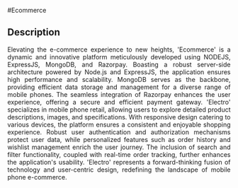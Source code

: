 #Ecommerce

## Description 

<p align="justify">Elevating the e-commerce experience to new heights, 'Ecommerce' is a dynamic and innovative platform meticulously developed using NODEJS, ExpressJS, MongoDB, and Razorpay. Boasting a robust server-side architecture powered by Node.js and ExpressJS, the application ensures high performance and scalability. MongoDB serves as the backbone, providing efficient data storage and management for a diverse range of mobile phones. The seamless integration of Razorpay enhances the user experience, offering a secure and efficient payment gateway. 'Electro' specializes in mobile phone retail, allowing users to explore detailed product descriptions, images, and specifications. With responsive design catering to various devices, the platform ensures a consistent and enjoyable shopping experience. Robust user authentication and authorization mechanisms protect user data, while personalized features such as order history and wishlist management enrich the user journey. The inclusion of search and filter functionality, coupled with real-time order tracking, further enhances the application's usability. 'Electro' represents a forward-thinking fusion of technology and user-centric design, redefining the landscape of mobile phone e-commerce.</p>
